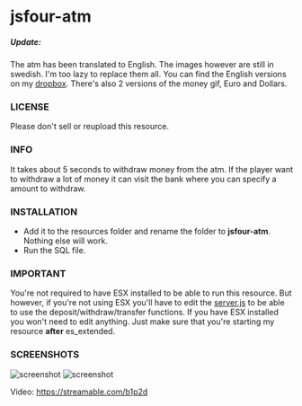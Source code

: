 # jsfour-atm

##### Update:
The atm has been translated to English. The images however are still in swedish. I'm too lazy to replace them all. You can find the English versions on my [dropbox](https://www.dropbox.com/sh/wlzro3fc0soq9n5/AAC2kvnKwJIeldq2f4N1DPkOa?dl=0). There's also 2 versions of the money gif, Euro and Dollars.

### LICENSE
Please don't sell or reupload this resource.

### INFO
It takes about 5 seconds to withdraw money from the atm. If the player want to withdraw a lot of money it can visit the bank where you can specify a amount to withdraw.

### INSTALLATION
* Add it to the resources folder and rename the folder to **jsfour-atm**. Nothing else will work.
* Run the SQL file.

### IMPORTANT
You're not required to have ESX installed to be able to run this resource. But however, if you're not using ESX you'll have to edit the [server.js](https://github.com/jonassvensson4/jsfour-atm/blob/master/server/server.js) to be able to use the deposit/withdraw/transfer functions. If you have ESX installed you won't need to edit anything. Just make sure that you're starting my resource **after** es_extended.

### SCREENSHOTS
![screenshot](https://i.gyazo.com/c97621f5ea7291c97eeca77197b83e6c.png)
![screenshot](https://i.gyazo.com/3da3bf7dff1af26317aa95d863ccaeea.png)


Video: https://streamable.com/b1p2d
